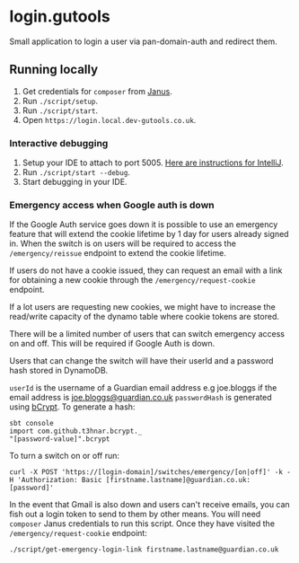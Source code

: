 # login.gutools

Small application to login a user via pan-domain-auth and redirect them.

## Running locally
1. Get credentials for `composer` from [Janus](https://janus.gutools.co.uk/multi-credentials?&permissionIds=composer-dev&tzOffset=1).
1. Run `./script/setup`.
1. Run `./script/start`.
1. Open `https://login.local.dev-gutools.co.uk`.

### Interactive debugging
1. Setup your IDE to attach to port 5005. [Here are instructions for IntelliJ](https://www.jetbrains.com/help/idea/run-debug-configuration-remote-debug.html#1).
2. Run `./script/start --debug`.
3. Start debugging in your IDE.

### Emergency access when Google auth is down

If the Google Auth service goes down it is possible to use an emergency feature that will extend the cookie lifetime by 1 day for users already signed in. When the switch is on users will be required to access the `/emergency/reissue` endpoint to extend the cookie lifetime.

If users do not have a cookie issued, they can request an email with a link for obtaining a new cookie through the `/emergency/request-cookie` endpoint.

If a lot users are requesting new cookies, we might have to increase the read/write capacity of the dynamo table where cookie tokens are stored.

There will be a limited number of users that can switch emergency access on and off. This will be required if Google Auth
is down.

Users that can change the switch will have their userId and a password hash stored in DynamoDB.

`userId` is the username of a Guardian email address e.g joe.bloggs if the email address is joe.bloggs@guardian.co.uk
`passwordHash` is generated using [bCrypt](https://github.com/t3hnar/scala-bcrypt). To generate a hash:
```
sbt console
import com.github.t3hnar.bcrypt._
"[password-value]".bcrypt
```

To turn a switch on or off run:
```
curl -X POST 'https://[login-domain]/switches/emergency/[on|off]' -k -H 'Authorization: Basic [firstname.lastname]@guardian.co.uk:[password]'
```

In the event that Gmail is also down and users can't receive emails, you can fish out a login token to send to them by other means.
You will need `composer` Janus credentials to run this script. Once they have visited the `/emergency/request-cookie` endpoint:

```
./script/get-emergency-login-link firstname.lastname@guardian.co.uk
```

